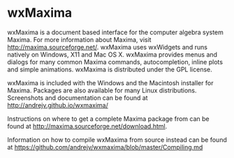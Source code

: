
wxMaxima
========

wxMaxima is a document based interface for the computer algebra system
Maxima.  For more information about Maxima, visit
http://maxima.sourceforge.net/.  wxMaxima uses wxWidgets and runs
natively on Windows, X11 and Mac OS X.  wxMaxima provides menus and
dialogs for many common Maxima commands, autocompletion, inline plots
and simple animations. wxMaxima is distributed under the GPL license.

wxMaxima is included with the Windows and the Macintosh installer for
Maxima. Packages are also available for many Linux distributions. Screenshots
and documentation can be found at http://andrejv.github.io/wxmaxima/



Instructions on where to get a complete Maxima package from
can be found at http://maxima.sourceforge.net/download.html.

Information on how to compile wxMaxima from source instead can be
found at https://github.com/andrejv/wxmaxima/blob/master/Compiling.md
